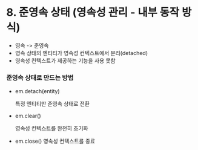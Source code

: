 # 8. 준영속 상태 (영속성 관리 - 내부 동작 방식)



- 영속 -> 준영속
- 영속 상태의 엔티티가 영속성 컨텍스트에서 분리(detached)
- 영속성 컨텍스트가 제공하는 기능을 사용 못함



### 준영속 상태로 만드는 방법

- em.detach(entity)

  특정 엔티티만 준영속 상태로 전환

- em.clear()

  영속성 컨텍스트를 완전히 초기화

- em.close()
  영속성 컨텍스트를 종료